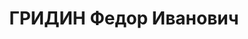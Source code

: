 ---
title: ГРИДИН Федор Иванович
description: '1896 року народження, м. Рутченкове Донецької області, українець, освіта
  середня, безпартійний. Проживав: Донецька область, м. Горлівка, вул. Ударна, буд.
  № 272. Маркшейдер шахти "Комсомолець".

  Заарештований 17 січня 1937 року. Засуджений військовою колегією Верховного Суду
  СРСР до розстрілу. Вирок приведений до виконання у м. Донецьку 2 грудня 1937 року.

  Реабілітований у 1992 році.'
---
